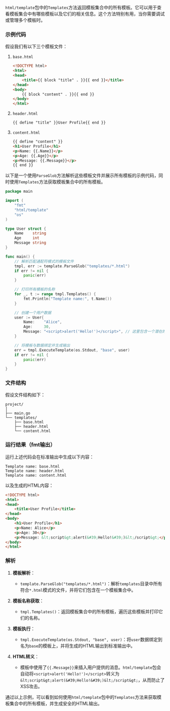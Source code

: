 `html/template`包中的`Templates`方法返回模板集合中的所有模板。它可以用于查看模板集合中有哪些模板以及它们的相关信息。这个方法特别有用，当你需要调试或管理多个模板时。

### 示例代码

假设我们有以下三个模板文件：

1. `base.html`
    ```html
    <!DOCTYPE html>
    <html>
    <head>
        <title>{{ block "title" . }}{{ end }}</title>
    </head>
    <body>
        {{ block "content" . }}{{ end }}
    </body>
    </html>
    ```

2. `header.html`
    ```html
    {{ define "title" }}User Profile{{ end }}
    ```

3. `content.html`
    ```html
    {{ define "content" }}
    <h1>User Profile</h1>
    <p>Name: {{.Name}}</p>
    <p>Age: {{.Age}}</p>
    <p>Message: {{.Message}}</p>
    {{ end }}
    ```

以下是一个使用`ParseGlob`方法解析这些模板文件并展示所有模板的示例代码，同时使用`Templates`方法获取模板集合中的所有模板。

```go
package main

import (
    "fmt"
    "html/template"
    "os"
)

type User struct {
    Name    string
    Age     int
    Message string
}

func main() {
    // 解析匹配通配符模式的模板文件
    tmpl, err := template.ParseGlob("templates/*.html")
    if err != nil {
        panic(err)
    }

    // 打印所有模板的名称
    for _, t := range tmpl.Templates() {
        fmt.Println("Template name:", t.Name())
    }

    // 创建一个用户数据
    user := User{
        Name:    "Alice",
        Age:     30,
        Message: "<script>alert('Hello!')</script>", // 这里包含一个潜在的XSS攻击脚本
    }

    // 将模板与数据绑定并生成输出
    err = tmpl.ExecuteTemplate(os.Stdout, "base", user)
    if err != nil {
        panic(err)
    }
}
```

### 文件结构

假设文件结构如下：
```
project/
│
├── main.go
└── templates/
    ├── base.html
    ├── header.html
    └── content.html
```

### 运行结果（fmt输出）

运行上述代码会在标准输出中生成以下内容：

```plaintext
Template name: base.html
Template name: header.html
Template name: content.html
```

以及生成的HTML内容：

```html
<!DOCTYPE html>
<html>
<head>
    <title>User Profile</title>
</head>
<body>
    <h1>User Profile</h1>
    <p>Name: Alice</p>
    <p>Age: 30</p>
    <p>Message: &lt;script&gt;alert(&#39;Hello!&#39;)&lt;/script&gt;</p> <!-- 注意这里的脚本被安全地转义了 -->
</body>
</html>
```

### 解析

1. **模板解析**：
   - `template.ParseGlob("templates/*.html")`：解析`templates`目录中所有符合`*.html`模式的文件，并将它们包含在一个模板集合中。

2. **模板名称获取**：
   - `tmpl.Templates()`：返回模板集合中的所有模板，遍历这些模板并打印它们的名称。

3. **模板执行**：
   - `tmpl.ExecuteTemplate(os.Stdout, "base", user)`：将`user`数据绑定到名为`base`的模板上，并将生成的HTML输出到标准输出中。

4. **HTML转义**：
   - 模板中使用了`{{.Message}}`来插入用户提供的消息。`html/template`包会自动将`<script>alert('Hello!')</script>`转义为`&lt;script&gt;alert(&#39;Hello!&#39;)&lt;/script&gt;`，从而防止了XSS攻击。

通过以上示例，可以看到如何使用`html/template`包中的`Templates`方法来获取模板集合中的所有模板，并生成安全的HTML输出。